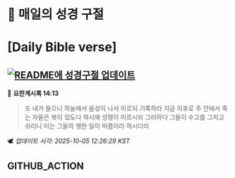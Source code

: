 # 🙏 매일의 성경 구절
# [Daily Bible verse]
## [![README에 성경구절 업데이트](https://github.com/DONGSUKA/first_test/actions/workflows/update-readme-bible.yml/badge.svg)](https://github.com/DONGSUKA/first_test/actions/workflows/update-readme-bible.yml)
<!-- START_BIBLE_VERSE -->
📖 **요한계시록 14:13**
> 또 내가 들으니 하늘에서 음성이 나서 이르되 기록하라 지금 이후로 주 안에서 죽는 자들은 복이 있도다 하시매 성령이 이르시되 그러하다 그들이 수고를 그치고 쉬리니 이는 그들의 행한 일이 따름이라 하시더라

🕊️ _업데이트 시각: 2025-10-05 12:26:29 KST_
  <!-- END_BIBLE_VERSE -->
## GITHUB_ACTION
